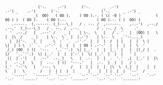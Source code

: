 ```                                                                                                  
               ('-.     .-')       ('-.      _  .-')                  .-') _    .-')       ('-.                   ('-.      _ .-') _   
             _(  OO)   ( OO ).    ( OO ).-. ( \( -O )                ( OO ) )  ( OO ).    ( OO ).-.              ( OO ).-. ( (  OO) )  
   .-----.  (,------. (_)---\_)   / . --. /  ,------.    ,-.-')  ,--./ ,--,'  (_)---\_)   / . --. /  ,--.        / . --. /  \     .'_  
  '  .--./   |  .---' /    _ |    | \-.  \   |   /`. '   |  |OO) |   \ |  |\  /    _ |    | \-.  \   |  |.-')    | \-.  \   ,`'--..._) 
  |  |('-.   |  |     \  :` `.  .-'-'  |  |  |  /  | |   |  |  \ |    \|  | ) \  :` `.  .-'-'  |  |  |  | OO ) .-'-'  |  |  |  |  \  ' 
 /_) |OO  ) (|  '--.   '..`''.)  \| |_.'  |  |  |_.' |   |  |(_/ |  .     |/   '..`''.)  \| |_.'  |  |  |`-' |  \| |_.'  |  |  |   ' | 
 ||  |`-'|   |  .--'  .-._)   \   |  .-.  |  |  .  '.'  ,|  |_.' |  |\    |   .-._)   \   |  .-.  | (|  '---.'   |  .-.  |  |  |   / : 
(_'  '--'\   |  `---. \       /   |  | |  |  |  |\  \  (_|  |    |  | \   |   \       /   |  | |  |  |      |    |  | |  |  |  '--'  / 
   `-----'   `------'  `-----'    `--' `--'  `--' '--'   `--'    `--'  `--'    `-----'    `--' `--'  `------'    `--' `--'  `-------'  


```
                                                                                                        
                                                                                                        
